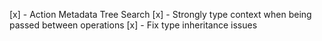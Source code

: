 [x] - Action Metadata Tree Search
[x] - Strongly type context when being passed between operations
[x] - Fix type inheritance issues
